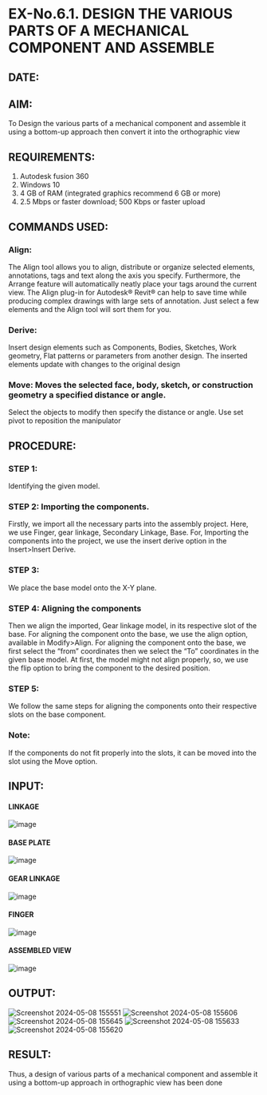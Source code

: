 # EX-No.6.1. DESIGN THE VARIOUS PARTS OF A MECHANICAL COMPONENT AND ASSEMBLE

## DATE:

## AIM: 
To Design the various parts of a mechanical component and assemble it using a bottom-up approach then convert it into the orthographic view

## REQUIREMENTS: 
1. Autodesk fusion 360
2. Windows 10
3. 4 GB of RAM (integrated graphics recommend 6 GB or more)
4. 2.5 Mbps or faster download; 500 Kbps or faster upload 

## COMMANDS USED:
### Align: 
The Align tool allows you to align, distribute or organize selected elements, annotations, tags and text along the axis you specify. Furthermore, the Arrange feature will automatically neatly place your tags around the current view.
The Align plug-in for Autodesk® Revit® can help to save time while producing complex drawings with large sets of annotation.
Just select a few elements and the Align tool will sort them for you.

### Derive:
Insert design elements such as Components, Bodies, Sketches, Work geometry, Flat patterns or parameters from another design.
The inserted elements update with changes to the original design

### Move: Moves the selected face, body, sketch, or construction geometry a specified distance or angle.
Select the objects to modify then specify the distance or angle. Use set pivot to reposition the manipulator

## PROCEDURE:
### STEP 1: 
 Identifying the given model.

### STEP 2: Importing the components.
Firstly, we import all the necessary parts into the assembly project. Here, we use Finger, gear linkage, Secondary Linkage, Base. For, Importing the components into the project, we use the insert derive option in the Insert>Insert Derive.

### STEP 3: 
We place the base model onto the X-Y plane.

### STEP 4: Aligning the components
Then we align the imported, Gear linkage model, in its respective slot of the base.
For aligning the component onto the base, we use the align option, available in Modify>Align.
For aligning the component onto the base, we first select the “from” coordinates then we select the “To” coordinates in the given base model. At first, the model might not align properly, so, we use the flip option to bring the component to the desired position.

### STEP 5: 
We follow the same steps for aligning the components onto their respective      slots on the base component.

### Note: 
If the components do not fit properly into the slots, it can be moved into the slot using the Move option.

## INPUT: 

#### LINKAGE
![image](https://user-images.githubusercontent.com/113594316/199413513-8fa5b9db-0546-49d0-ad4c-230b22984d3c.png)

#### BASE PLATE  
![image](https://user-images.githubusercontent.com/113594316/199413545-3b2fd515-6e27-4d28-9da3-c9ce20cb2a42.png)

#### GEAR LINKAGE
![image](https://user-images.githubusercontent.com/113594316/199413566-05708531-fc78-44c9-ab98-4f8a9066d318.png)

#### FINGER
![image](https://user-images.githubusercontent.com/113594316/199413594-5de9578e-5800-4e69-8c76-6a5749e31805.png)

#### ASSEMBLED VIEW
![image](https://user-images.githubusercontent.com/113594316/199413636-df0a61ce-964f-490d-9a16-e5986ebbf403.png)

## OUTPUT:
![Screenshot 2024-05-08 155551](https://github.com/sanjaykumar-nb/EX-No.6.1.-DESIGN-THE-VARIOUS-PARTS-OF-A-MECHANICAL-COMPONENT-AND-ASSEMBLE/assets/154039979/f162f97b-be83-4a93-8bc9-f2116f4339de)
![Screenshot 2024-05-08 155606](https://github.com/sanjaykumar-nb/EX-No.6.1.-DESIGN-THE-VARIOUS-PARTS-OF-A-MECHANICAL-COMPONENT-AND-ASSEMBLE/assets/154039979/317e3679-1f7b-46fb-80d8-8a1870acc7c9)
![Screenshot 2024-05-08 155645](https://github.com/sanjaykumar-nb/EX-No.6.1.-DESIGN-THE-VARIOUS-PARTS-OF-A-MECHANICAL-COMPONENT-AND-ASSEMBLE/assets/154039979/94e68ad2-5693-4120-8b59-be266a22397b)
![Screenshot 2024-05-08 155633](https://github.com/sanjaykumar-nb/EX-No.6.1.-DESIGN-THE-VARIOUS-PARTS-OF-A-MECHANICAL-COMPONENT-AND-ASSEMBLE/assets/154039979/58843d2b-4849-4f60-8798-178c34a6c009)
![Screenshot 2024-05-08 155620](https://github.com/sanjaykumar-nb/EX-No.6.1.-DESIGN-THE-VARIOUS-PARTS-OF-A-MECHANICAL-COMPONENT-AND-ASSEMBLE/assets/154039979/01627794-5217-49ca-943b-a710bdc12046)

## RESULT:
Thus, a design of various parts of a mechanical component and assemble it using a bottom-up approach in orthographic view has been done
